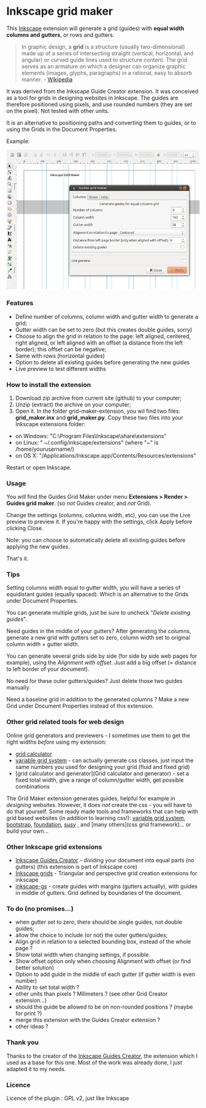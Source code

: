 Inkscape grid maker
===================

This [Inkscape](http://inkscape.org/) extension will generate a grid (guides) with **equal width columns and gutters**, or rows and gutters.

> In graphic design, a **grid** is a structure (usually two-dimensional) made up of a series of intersecting straight (vertical, horizontal, and angular) or curved guide lines used to structure content. The grid serves as an armature on which a designer can organize graphic elements (images, glyphs, paragraphs) in a rational, easy to absorb manner. - [Wikipedia](http://en.wikipedia.org/wiki/Grid_%28graphic_design%29)

It was derived from the Inkscape Guide Creator extension. It was conceived as a tool for grids in designing websites in Inkscape. The guides are therefore positioned using pixels, and use rounded numbers (they are set on the pixel). Not tested with other units.

It is an alternative to positioning paths and converting them to guides, or to using the Grids in the Document Properties.

Example:

![grid maker in action](readme-img/inkscape-gridmaker.png)

### Features

- Define number of columns, column width and gutter width to generate a grid;
- Gutter width can be set to zero (but this creates double guides, sorry)
- Choose to align the grid in relation to the page: left aligned, centered, right aligned, or left aligned with an offset (a distance from the left border); this offset can be negative;
- Same with rows (horizontal guides)
- Option to delete all existing guides before generating the new guides
- Live preview to test different widths

### How to install the extension

1. Download zip archive from current site (github) to your computer;
2. Unzip (extract) the archive on your computer;
3. Open it. In the folder grid-maker-extension, you wil find two files: **grid_maker.inx** and **grid_maker.py**. Copy these two files into your Inkscape extensions folder:

- on Windows: "C:\Program Files\Inkscape\share\extensions"
- on Linux: " ~/.config/inkscape/extensions" (where "~" is /home/yourusername/)
- on OS X: "/Applications/Inkscape.app/Contents/Resources/extensions" 

Restart or open Inkscape.

### Usage

You will find the Guides Grid Maker under menu **Extensions > Render > Guides grid maker**. (so *not* Guides creator, and *not* Grid).

Change the settings (columns, columns width, etc), you can use the Live preview to preview it. If you're happy with the settings, click Apply before clicking Close.

Note: you can choose to automatically delete all existing guides before applying the new guides.

That's it.

### Tips

Setting columns width equal to gutter width, you will have a series of equidistant guides (equally spaced). Which is an alternative to the Grids under Document Properties.

You can generate multiple grids, just be sure to uncheck "*Delete existing guides*". 

Need guides in the middle of your gutters? After generating the columns, generate a new grid with gutters set to zero, column width set to original column width + gutter width.

You can generate several grids side by side (for side by side web pages for example), using the *Alignment with offset*. Just add a big offset (= distance to left border of your document).

No need for these outer gutters/guides? Just delete those two guides manually.

Need a baseline grid in addition to the generated columns ? Make a new Grid under Document Properties instead of this extension.

### Other grid related tools for web design

Online grid generators and previewers - I sometimes use them to get the right widths *before* using my extension: 

- [grid calculator](http://www.29digital.net/grid/)
- [variable grid system](http://grids.heroku.com/) - can actually generate css classes, just input the same numbers you used for designing your grid (fluid and fixed grid)
- [grid calculator and generator](Grid calculator and generator) - set a fixed total width, give a range of column/gutter width, get possible combinations

The Grid Maker extension generates guides, helpful for example in *designing* websites. However, it does *not* create the css - you will have to do that yourself. Some ready made tools and frameworks that can help with grid based websites (in addition to learning css!): [variable grid system](http://grids.heroku.com/), [bootstrap](http://getbootstrap.com/), [foundation](http://foundation.zurb.com/), [susy](http://susy.oddbird.net/)  , and [many others](css grid framework)... or build your own...

### Other Inkscape grid extensions 

- [Inkscape Guides Creator](http://code.google.com/p/inkscape-guides-creator/) - dividing your document into equal parts (no gutters) (this extension is part of Inkscape core)
- [Inkscape grids](https://github.com/cds4/inkscape-grids) - Triangular and perspective grid creation extensions for inkscape
- [inkscape-gs](https://github.com/Ale-/inkscape-gs) - create guides with margins (gutters actually), with guides in middle of gutters. Grid defined by boundaries of the document.

### To do (no promises...)

- when gutter set to zero, there should be single guides, not double guides;
- allow the choice to include (or not) the outer gutters/guides;
- Align grid in relation to a selected bounding box, instead of the whole page ?
- Show total width when changing settings, if possible.
- Show offset option only when choosing Alignment with offset (or find better solution)
- Option to add guide in the middle of each gutter (if gutter width is even number)
- Ability to set total width ?
- other units than pixels ? Milimeters ? (see other Grid Creator extension...)
- should the guide be allowed to be on non-rounded positions ? (maybe for print ?)
- merge this extension with the Guides Creator extension ?
- other ideas ?

### Thank you

Thanks to the creator of the [Inkscape Guides Creator](http://code.google.com/p/inkscape-guides-creator/), the extension which I used as a base for this one. Most of the work was already done, I just adapted it to my needs.

### Licence

Licence of the plugin : GPL v2, just like Inkscape